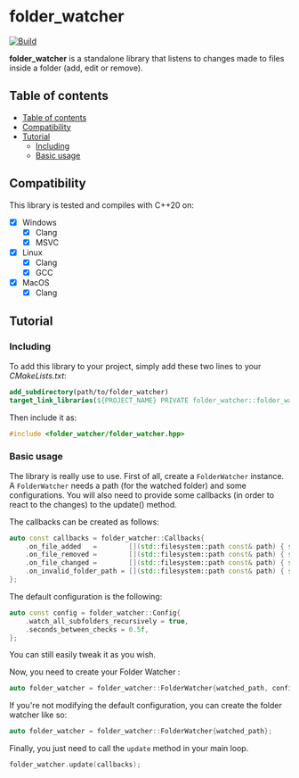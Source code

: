 # folder_watcher

[![Build](https://github.com/Coollab-Art/folder_watcher/actions/workflows/build.yml/badge.svg)](https://github.com/Coollab-Art/folder_watcher/actions/workflows/build.yml)

**folder_watcher** is a standalone library that listens to changes made to files inside a folder (add, edit or remove).

## Table of contents

- [Table of contents](#table-of-contents)
- [Compatibility](#compatibility)
- [Tutorial](#tutorial)
  - [Including](#including)
  - [Basic usage](#basic-usage)

## Compatibility

This library is tested and compiles with C++20 on:
- [x] Windows
    - [x] Clang
    - [x] MSVC
- [x] Linux
    - [x] Clang
    - [x] GCC
- [x] MacOS
    - [x] Clang

## Tutorial

### Including

To add this library to your project, simply add these two lines to your *CMakeLists.txt*:
```cmake
add_subdirectory(path/to/folder_watcher)
target_link_libraries(${PROJECT_NAME} PRIVATE folder_watcher::folder_watcher)
```

Then include it as:
```cpp
#include <folder_watcher/folder_watcher.hpp>
```

### Basic usage

The library is really use to use. First of all, create a `FolderWatcher` instance. A `FolderWatcher` needs a path (for the watched folder) and some configurations. You will also need to provide some callbacks (in order to react to the changes) to the update() method.

The callbacks can be created as follows:
```c++
auto const callbacks = folder_watcher::Callbacks{
    .on_file_added   =        [](std::filesystem::path const& path) { std::cout << "File added: " << path.string() << '\n'; },
    .on_file_removed =        [](std::filesystem::path const& path) { std::cout << "File removed: " << path.string() << '\n'; },
    .on_file_changed =        [](std::filesystem::path const& path) { std::cout << "File changed: " << path.string() << '\n'; },
    .on_invalid_folder_path = [](std::filesystem::path const& path) { std::cout << "Folder path invalid: " << path.string() << '\n'; }
};
```

The default configuration is the following:

```c++
auto const config = folder_watcher::Config{
    .watch_all_subfolders_recursively = true,
    .seconds_between_checks = 0.5f,
};
```

You can still easily tweak it as you wish.

Now, you need to create your Folder Watcher :

```c++
auto folder_watcher = folder_watcher::FolderWatcher{watched_path, config};
```

If you're not modifying the default configuration, you can create the folder watcher like so:

```c++
auto folder_watcher = folder_watcher::FolderWatcher{watched_path};
```


Finally, you just need to call the `update` method in your main loop.

```c++
folder_watcher.update(callbacks);
```